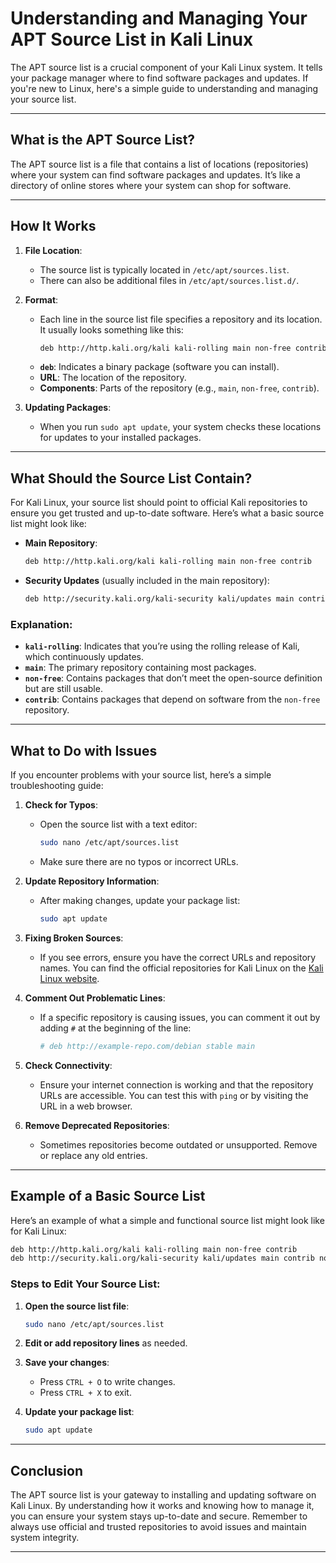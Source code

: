 # Understanding and Managing Your APT Source List in Kali Linux

The APT source list is a crucial component of your Kali Linux system. It tells your package manager where to find software packages and updates. If you're new to Linux, here's a simple guide to understanding and managing your source list.

---

## What is the APT Source List?

The APT source list is a file that contains a list of locations (repositories) where your system can find software packages and updates. It’s like a directory of online stores where your system can shop for software.

---

## How It Works

1. **File Location**:
   - The source list is typically located in `/etc/apt/sources.list`.
   - There can also be additional files in `/etc/apt/sources.list.d/`.

2. **Format**:
   - Each line in the source list file specifies a repository and its location. It usually looks something like this:
     ```bash
     deb http://http.kali.org/kali kali-rolling main non-free contrib
     ```
   - **`deb`**: Indicates a binary package (software you can install).
   - **URL**: The location of the repository.
   - **Components**: Parts of the repository (e.g., `main`, `non-free`, `contrib`).

3. **Updating Packages**:
   - When you run `sudo apt update`, your system checks these locations for updates to your installed packages.

---

## What Should the Source List Contain?

For Kali Linux, your source list should point to official Kali repositories to ensure you get trusted and up-to-date software. Here’s what a basic source list might look like:

- **Main Repository**:
  ```bash
  deb http://http.kali.org/kali kali-rolling main non-free contrib
  ```

- **Security Updates** (usually included in the main repository):
  ```bash
  deb http://security.kali.org/kali-security kali/updates main contrib non-free
  ```

### Explanation:

- **`kali-rolling`**: Indicates that you’re using the rolling release of Kali, which continuously updates.
- **`main`**: The primary repository containing most packages.
- **`non-free`**: Contains packages that don’t meet the open-source definition but are still usable.
- **`contrib`**: Contains packages that depend on software from the `non-free` repository.

---

## What to Do with Issues

If you encounter problems with your source list, here’s a simple troubleshooting guide:

1. **Check for Typos**:
   - Open the source list with a text editor:
     ```bash
     sudo nano /etc/apt/sources.list
     ```
   - Make sure there are no typos or incorrect URLs.

2. **Update Repository Information**:
   - After making changes, update your package list:
     ```bash
     sudo apt update
     ```

3. **Fixing Broken Sources**:
   - If you see errors, ensure you have the correct URLs and repository names. You can find the official repositories for Kali Linux on the [Kali Linux website](https://www.kali.org/docs/).

4. **Comment Out Problematic Lines**:
   - If a specific repository is causing issues, you can comment it out by adding `#` at the beginning of the line:
     ```bash
     # deb http://example-repo.com/debian stable main
     ```

5. **Check Connectivity**:
   - Ensure your internet connection is working and that the repository URLs are accessible. You can test this with `ping` or by visiting the URL in a web browser.

6. **Remove Deprecated Repositories**:
   - Sometimes repositories become outdated or unsupported. Remove or replace any old entries.

---

## Example of a Basic Source List

Here’s an example of what a simple and functional source list might look like for Kali Linux:

```bash
deb http://http.kali.org/kali kali-rolling main non-free contrib
deb http://security.kali.org/kali-security kali/updates main contrib non-free
```

### Steps to Edit Your Source List:

1. **Open the source list file**:
   ```bash
   sudo nano /etc/apt/sources.list
   ```

2. **Edit or add repository lines** as needed.

3. **Save your changes**:
   - Press `CTRL + O` to write changes.
   - Press `CTRL + X` to exit.

4. **Update your package list**:
   ```bash
   sudo apt update
   ```

---

## Conclusion

The APT source list is your gateway to installing and updating software on Kali Linux. By understanding how it works and knowing how to manage it, you can ensure your system stays up-to-date and secure. Remember to always use official and trusted repositories to avoid issues and maintain system integrity.

---
